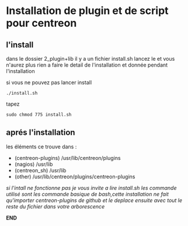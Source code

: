 # Installation de plugin et de script pour centreon

## l'install

dans le dossier 2_plugin+lib il y a un fichier install.sh lancez le et vous n'aurez plus rien a faire le detail de l'installation et donnée pendant l'installation

si vous ne pouvez pas lancer install

```Shell
./install.sh
```

tapez

```Shell
sudo chmod 775 install.sh
```

## aprés l'installation 
les éléments ce trouve dans :
 + (centreon-plugins) /usr/lib/centreon/plugins
 + (nagios) /usr/lib
 + (centreon_sh) /usr/lib
 + (other) /usr/lib/centreon/plugins/centreon-plugins
 
 _si l'intall ne fonctionne pas je vous invite a lire install.sh les commande utilisé sont les commande basique de bash,cette installation ne fait qu'importer centreon-plugins de github et le deplace ensuite avec tout le reste du fichier dans votre arborescence_
 
 __END__
